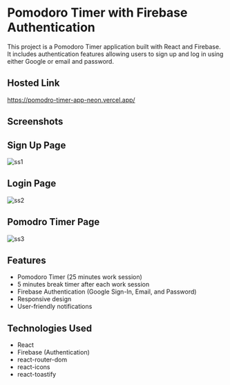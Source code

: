 # Pomodoro Timer with Firebase Authentication

This project is a Pomodoro Timer application built with React and Firebase. It includes authentication features allowing users to sign up and log in using either Google or email and password.

## Hosted Link 

https://pomodro-timer-app-neon.vercel.app/

## Screenshots

## Sign Up Page

![ss1](https://github.com/user-attachments/assets/915249bd-a777-40e4-8a0d-ff0064b32bcd)

## Login Page

![ss2](https://github.com/user-attachments/assets/d9e61fca-7451-4f28-bc6a-9bf330ea2ee8)

## Pomodro Timer Page

![ss3](https://github.com/user-attachments/assets/788fd532-e7c4-4b90-a928-6c79ae9e090e)


## Features

- Pomodoro Timer (25 minutes work session)
- 5 minutes break timer after each work session
- Firebase Authentication (Google Sign-In, Email, and Password)
- Responsive design
- User-friendly notifications

## Technologies Used

- React
- Firebase (Authentication)
- react-router-dom
- react-icons
- react-toastify





